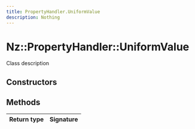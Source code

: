 ```yaml
---
title: PropertyHandler.UniformValue
description: Nothing
---
```


# Nz::PropertyHandler::UniformValue

Class description

## Constructors


## Methods

| Return type | Signature |
| ----------- | --------- |
